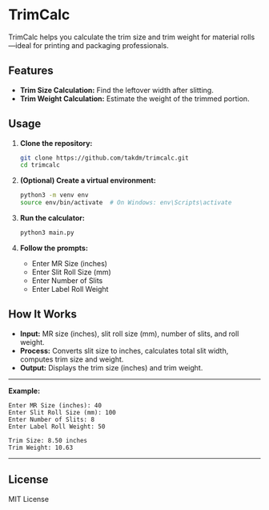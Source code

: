 # TrimCalc

TrimCalc helps you calculate the trim size and trim weight for material rolls—ideal for printing and packaging professionals.

## Features

- **Trim Size Calculation:** Find the leftover width after slitting.
- **Trim Weight Calculation:** Estimate the weight of the trimmed portion.

## Usage

1. **Clone the repository:**
   ```bash
   git clone https://github.com/takdm/trimcalc.git
   cd trimcalc
   ```

2. **(Optional) Create a virtual environment:**
   ```bash
   python3 -m venv env
   source env/bin/activate  # On Windows: env\Scripts\activate
   ```

3. **Run the calculator:**
   ```bash
   python3 main.py
   ```

4. **Follow the prompts:**
   - Enter MR Size (inches)
   - Enter Slit Roll Size (mm)
   - Enter Number of Slits
   - Enter Label Roll Weight

## How It Works

- **Input:** MR size (inches), slit roll size (mm), number of slits, and roll weight.
- **Process:** Converts slit size to inches, calculates total slit width, computes trim size and weight.
- **Output:** Displays the trim size (inches) and trim weight.

---

**Example:**
```
Enter MR Size (inches): 40
Enter Slit Roll Size (mm): 100
Enter Number of Slits: 8
Enter Label Roll Weight: 50

Trim Size: 8.50 inches
Trim Weight: 10.63
```

---

## License

MIT License

